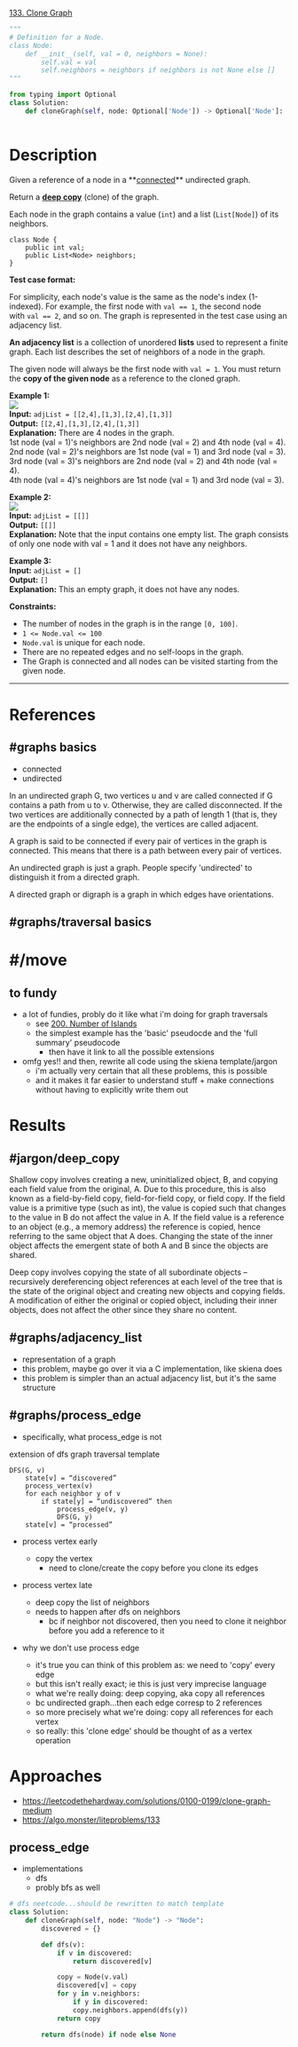 [133. Clone Graph](https://leetcode.com/problems/clone-graph/)

```python
"""
# Definition for a Node.
class Node:
    def __init__(self, val = 0, neighbors = None):
        self.val = val
        self.neighbors = neighbors if neighbors is not None else []
"""

from typing import Optional
class Solution:
    def cloneGraph(self, node: Optional['Node']) -> Optional['Node']:
        
```

# Description

Given a reference of a node in a **[connected](https://en.wikipedia.org/wiki/Connectivity_(graph_theory)#Connected_graph)** undirected graph.

Return a [**deep copy**](https://en.wikipedia.org/wiki/Object_copying#Deep_copy) (clone) of the graph.

Each node in the graph contains a value (`int`) and a list (`List[Node]`) of its neighbors.
```
class Node {
    public int val;
    public List<Node> neighbors;
}

```

**Test case format:**

For simplicity, each node's value is the same as the node's index (1-indexed). For example, the first node with `val == 1`, the second node with `val == 2`, and so on. The graph is represented in the test case using an adjacency list.

**An adjacency list** is a collection of unordered **lists** used to represent a finite graph. Each list describes the set of neighbors of a node in the graph.

The given node will always be the first node with `val = 1`. You must return the **copy of the given node** as a reference to the cloned graph.

**Example 1:**  
![](!assets/attachments/Pasted%20image%2020240417141642.png)  
**Input:** `adjList = [[2,4],[1,3],[2,4],[1,3]]`  
**Output:** `[[2,4],[1,3],[2,4],[1,3]]`  
**Explanation:** There are 4 nodes in the graph.  
1st node (val = 1)'s neighbors are 2nd node (val = 2) and 4th node (val = 4).  
2nd node (val = 2)'s neighbors are 1st node (val = 1) and 3rd node (val = 3).  
3rd node (val = 3)'s neighbors are 2nd node (val = 2) and 4th node (val = 4).  
4th node (val = 4)'s neighbors are 1st node (val = 1) and 3rd node (val = 3).  

**Example 2:**  
![](!assets/attachments/Pasted%20image%2020240417141707.png)  
**Input:** `adjList = [[]]`  
**Output:** `[[]]`  
**Explanation:** Note that the input contains one empty list. The graph consists of only one node with val = 1 and it does not have any neighbors.

**Example 3:**  
**Input:** `adjList = []`  
**Output:** `[]`  
**Explanation:** This an empty graph, it does not have any nodes.

**Constraints:**
- The number of nodes in the graph is in the range `[0, 100]`.
- `1 <= Node.val <= 100`
- `Node.val` is unique for each node.
- There are no repeated edges and no self-loops in the graph.
- The Graph is connected and all nodes can be visited starting from the given node.

---

# References

## #graphs basics
- connected
- undirected



In an undirected graph G, two vertices u and v are called connected if G contains a path from u to v. Otherwise, they are called disconnected. If the two vertices are additionally connected by a path of length 1 (that is, they are the endpoints of a single edge), the vertices are called adjacent.

A graph is said to be connected if every pair of vertices in the graph is connected. This means that there is a path between every pair of vertices. 



An undirected graph is just a graph. People specify 'undirected' to distinguish it from a directed graph.

A directed graph or digraph is a graph in which edges have orientations.

## #graphs/traversal basics





# #/move

## to fundy
- a lot of fundies, probly do it like what i'm doing for graph traversals
	- see [200. Number of Islands](200.%20Number%20of%20Islands.md)
	- the simplest example has the 'basic' pseudocde and the 'full summary' pseudocode
		- then have it link to all the possible extensions
- omfg yes!! and then, rewrite all code using the skiena template/jargon
	- i'm actually very certain that all these problems, this is possible
	- and it makes it far easier to understand stuff + make connections without having to explicitly write them out

# Results
## #jargon/deep_copy

Shallow copy involves creating a new, uninitialized object, B, and copying each field value from the original, A. Due to this procedure, this is also known as a field-by-field copy, field-for-field copy, or field copy. If the field value is a primitive type (such as int), the value is copied such that changes to the value in B do not affect the value in A. If the field value is a reference to an object (e.g., a memory address) the reference is copied, hence referring to the same object that A does. Changing the state of the inner object affects the emergent state of both A and B since the objects are shared.

Deep copy involves copying the state of all subordinate objects – recursively dereferencing object references at each level of the tree that is the state of the original object and creating new objects and copying fields. A modification of either the original or copied object, including their inner objects, does not affect the other since they share no content.


## #graphs/adjacency_list 
- representation of a graph
- this problem, maybe go over it via a C implementation, like skiena does
- this problem is simpler than an actual adjacency list, but it's the same structure


## #graphs/process_edge
- specifically, what process_edge is not

extension of dfs graph traversal template
```
DFS(G, v) 
	state[v] = “discovered” 
	process_vertex(v) 
	for each neighbor y of v
		if state[y] = “undiscovered” then 
			process_edge(v, y)
			DFS(G, y) 
	state[v] = “processed” 
```



- process vertex early
	- copy the vertex
		- need to clone/create the copy before you clone its edges
- process vertex late
	- deep copy the list of neighbors
	- needs to happen after dfs on neighbors
		-  bc if neighbor not discovered, then you need to clone it neighbor before you add a reference to it


- why we don't use process edge
	- it's true you can think of this problem as: we need to 'copy' every edge
	- but this isn't really exact; ie this is just very imprecise language
	- what we're really doing: deep copying, aka copy all references
	- bc undirected graph...then each edge corresp to 2 references
	- so more precisely what we're doing: copy all references for each vertex
	- so really: this 'clone edge' should be thought of as a vertex operation


# Approaches


- https://leetcodethehardway.com/solutions/0100-0199/clone-graph-medium
- https://algo.monster/liteproblems/133


## process_edge
- implementations
	- dfs
	- probly bfs as well

```python
# dfs neetcode...should be rewritten to match template
class Solution:
    def cloneGraph(self, node: "Node") -> "Node":
        discovered = {}

        def dfs(v):
            if v in discovered:
                return discovered[v]

            copy = Node(v.val)
            discovered[v] = copy
            for y in v.neighbors:
	            if y in discovered:
                copy.neighbors.append(dfs(y))
            return copy

        return dfs(node) if node else None

```



